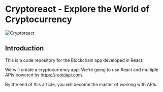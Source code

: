 # Cryptoreact - Explore the World of Cryptocurrency

![Cryptoreact](https://i.i.co/8gh5Jc8/image.png)

## Introduction
This is a code repository for the Blockchain app developed in React. 

We will create a cryptocurrency app. We're going to use React and multiple APIs powered by https://rapidapi.com.

By the end of this article, you will become the master of working with APIs.
